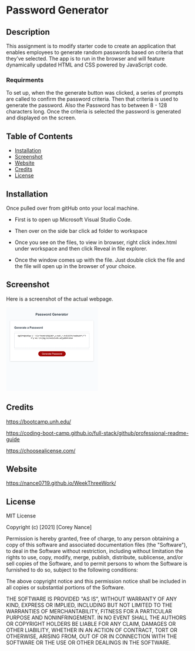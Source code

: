 # Password Generator
## Description

This assignment is to modify starter code to create an application that enables employees to generate random passwords based on criteria that they’ve selected. The app is to run in the browser and will feature dynamically updated HTML and CSS powered by JavaScript code. 

### Requirments 

To set up, when the the generate button was clicked, a series of prompts are called to confirm the password criteria.  Then that criteria is used to generate the password.  Also the Password has to between 8 - 128 characters long. Once the criteria is selected the password is generated and displayed on the screen.



## Table of Contents

- [Installation](#installation)
- [Screenshot](#screenshot)
- [Website](#website)
- [Credits](#credits)
- [License](#license)


## Installation
Once pulled over from gitHub onto your local machine.
- First is to open up Microsoft Visual Studio Code.

- Then over on the side bar click ad folder to workspace

- Once you see on the files, to view in browser, right click index.html under workspace and then click Reveal in file explorer.

- Once the window comes up with the file. Just double click the file and the file will open up in the browser of your choice. 

## Screenshot

Here is a screenshot of the actual webpage.
 
 ![Screenshot](Assets/webpage.png)
<br>
## Credits
https://bootcamp.unh.edu/ 

https://coding-boot-camp.github.io/full-stack/github/professional-readme-guide

https://choosealicense.com/



## Website
https://nance0719.github.io/WeekThreeWork/

## License
MIT License

Copyright (c) [2021] [Corey Nance]

Permission is hereby granted, free of charge, to any person obtaining a copy
of this software and associated documentation files (the "Software"), to deal
in the Software without restriction, including without limitation the rights
to use, copy, modify, merge, publish, distribute, sublicense, and/or sell
copies of the Software, and to permit persons to whom the Software is
furnished to do so, subject to the following conditions:

The above copyright notice and this permission notice shall be included in all
copies or substantial portions of the Software.

THE SOFTWARE IS PROVIDED "AS IS", WITHOUT WARRANTY OF ANY KIND, EXPRESS OR
IMPLIED, INCLUDING BUT NOT LIMITED TO THE WARRANTIES OF MERCHANTABILITY,
FITNESS FOR A PARTICULAR PURPOSE AND NONINFRINGEMENT. IN NO EVENT SHALL THE
AUTHORS OR COPYRIGHT HOLDERS BE LIABLE FOR ANY CLAIM, DAMAGES OR OTHER
LIABILITY, WHETHER IN AN ACTION OF CONTRACT, TORT OR OTHERWISE, ARISING FROM,
OUT OF OR IN CONNECTION WITH THE SOFTWARE OR THE USE OR OTHER DEALINGS IN THE
SOFTWARE.





